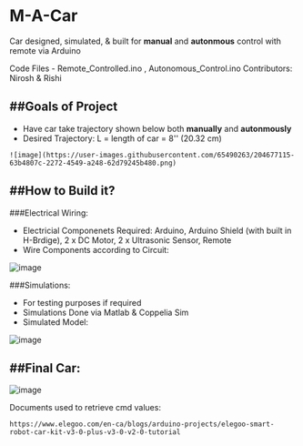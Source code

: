 # M-A-Car
Car designed, simulated, & built for **manual** and **autonmous** control with remote via Arduino

Code Files - Remote_Controlled.ino , Autonomous_Control.ino
Contributors: Nirosh & Rishi

##Goals of Project
------------------
- Have car take trajectory shown below both **manually** and **autonmously**
- Desired Trajectory: L = length of car = 8'' (20.32 cm)
```
![image](https://user-images.githubusercontent.com/65490263/204677115-63b4807c-2272-4549-a248-62d79245b480.png)
```

##How to Build it?
------------------
###Electrical Wiring:
- Electricial Componenets Required: Arduino, Arduino Shield (with built in H-Brdige), 2 x DC Motor, 2 x Ultrasonic Sensor, Remote
- Wire Components according to Circuit:

![image](https://user-images.githubusercontent.com/65490263/204677697-2207edbc-e4ed-4111-9d07-bdf9ca47d203.png)


###Simulations: 
- For testing purposes if required
- Simulations Done via Matlab & Coppelia Sim
- Simulated Model:

![image](https://user-images.githubusercontent.com/65490263/204677301-71a95929-d39f-4813-82c6-0e807d0509f7.png)


##Final Car:
------------------

![image](https://user-images.githubusercontent.com/65490263/204677808-90c7d200-db3d-431b-8667-ae6a6f655feb.png)


Documents used to retrieve cmd values:
```
https://www.elegoo.com/en-ca/blogs/arduino-projects/elegoo-smart-robot-car-kit-v3-0-plus-v3-0-v2-0-tutorial
```
